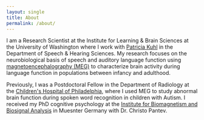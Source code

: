 ```yaml
---
layout: single
title: About
permalink: /about/
---
```


I am a Research Scientist at the Institute for Learning & Brain Sciences
at the University of Washington where I work with [Patricia Kuhl](http://ilabs.uw.edu/institute-faculty/bio/i-labs-patricia-k-kuhl-phd)
in the Department of Speech & Hearing Sciences. My research focuses on the
neurobiological basis of speech and auditory language function
using [magnetoencephalography (MEG)](https://en.wikipedia.org/wiki/Magnetoencephalography)
to characterize brain activity during language function in populations between
infancy and adulthood.


Previously, I was a Postdoctoral Fellow in the Department of Radiology at the
[Children's Hospital of Philadelphia](http://www.chop.edu/treatments/magnetoencephalography-meg-scan),
where I used MEG to study abnormal brain function during spoken word recognition
in children with Autism. I received my PhD cognitive psychology at the
[Institute for Biomagnetism and Biosignal Analysis](https://campus.uni-muenster.de/biomag/startseite/) in
Muesnter Germany with Dr. Christo Pantev.
